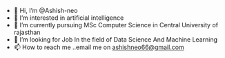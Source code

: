 - 👋 Hi, I’m @Ashish-neo
- 👀 I’m interested in artificial intelligence
- 🌱 I’m currently pursuing MSc Computer Science in Central University of rajasthan
- 💞️ I’m looking for Job In the field of Data Science And Machine Learning
- 📫 How to reach me ..email me on  ashishneo66@gmail.com

<!---
Ashish-neo/Ashish-neo is a ✨ special ✨ repository because its `README.md` (this file) appears on your GitHub profile.
You can click the Preview link to take a look at your changes.
--->
